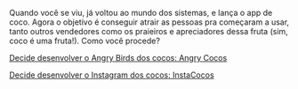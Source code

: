 Quando você se viu, já voltou ao mundo dos sistemas, e lança o app de coco.
Agora o objetivo é conseguir atrair as pessoas pra começaram a usar, tanto outros vendedores 
como os praieiros e apreciadores dessa fruta (sim, coco é uma fruta!). Como você procede?

[Decide desenvolver o Angry Birds dos cocos: Angry Cocos](angrycocos/angrycocos.md)

[Decide desenvolver o Instagram dos cocos: InstaCocos](instacocos/instacocos.md)